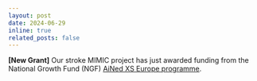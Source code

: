 ```yaml
---
layout: post
date: 2024-06-29
inline: true
related_posts: false
---
```


**[New Grant]** Our stroke MIMIC project has just awarded funding from the National Growth Fund (NGF) <a href="https://ained.nl/en/volgende-tien-grensverleggende-ai-onderzoeksprojecten-van-start-vanuit-ained-call-xs-europa-2/">AiNed XS Europe programme</a>.
